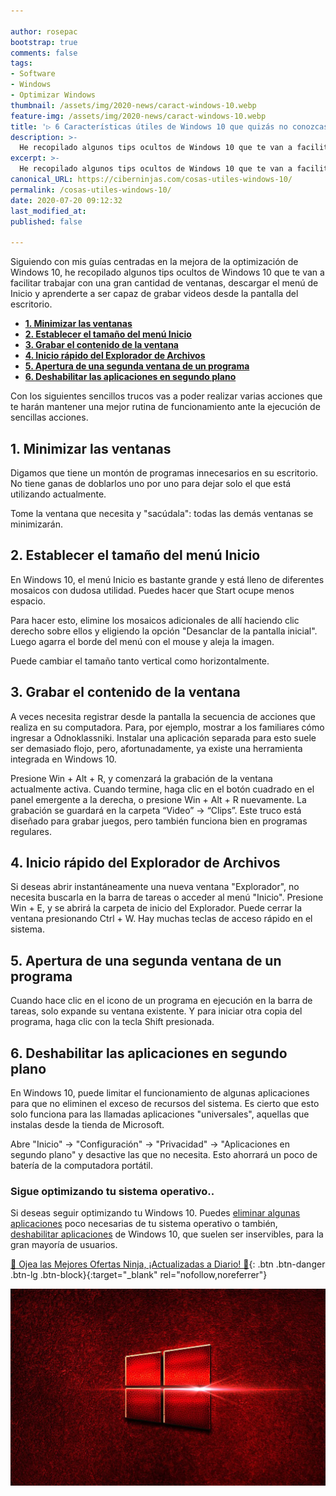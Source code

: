 ```yaml
---

author: rosepac
bootstrap: true
comments: false
tags:
- Software
- Windows
- Optimizar Windows
thumbnail: /assets/img/2020-news/caract-windows-10.webp
feature-img: /assets/img/2020-news/caract-windows-10.webp
title: '▷ 6 Características útiles de Windows 10 que quizás no conozcas'
description: >-
  He recopilado algunos tips ocultos de Windows 10 que te van a facilitar trabajar con una gran cantidad de ventanas, descargar el menú de Inicio y aprenderte a ser capaz de grabar videos desde la pantalla del escritorio.
excerpt: >-
  He recopilado algunos tips ocultos de Windows 10 que te van a facilitar trabajar con una gran cantidad de ventanas, descargar el menú de Inicio y aprenderte a ser capaz de grabar videos desde la pantalla del escritorio.
canonical_URL: https://ciberninjas.com/cosas-utiles-windows-10/
permalink: /cosas-utiles-windows-10/
date: 2020-07-20 09:12:32
last_modified_at: 
published: false

---
```


Siguiendo con mis guías centradas en la mejora de la optimización de Windows 10, he recopilado algunos tips ocultos de Windows 10 que te van a facilitar trabajar con una gran cantidad de ventanas, descargar el menú de Inicio y aprenderte a ser capaz de grabar videos desde la pantalla del escritorio.
- [**1. Minimizar las ventanas**](#1-minimizar-las-ventanas)
- [**2. Establecer el tamaño del menú Inicio**](#2-establecer-el-tamaño-del-menú-inicio)
- [**3. Grabar el contenido de la ventana**](#3-grabar-el-contenido-de-la-ventana)
- [**4. Inicio rápido del Explorador de Archivos**](#4-inicio-rápido-del-explorador-de-archivos)
- [**5. Apertura de una segunda ventana de un programa**](#5-apertura-de-una-segunda-ventana-de-un-programa)
- [**6. Deshabilitar las aplicaciones en segundo plano**](#6-deshabilitar-las-aplicaciones-en-segundo-plano)

Con los siguientes sencillos trucos vas a poder realizar varias acciones que te harán mantener una mejor rutina de funcionamiento ante la ejecución de sencillas acciones.

## **1. Minimizar las ventanas**

Digamos que tiene un montón de programas innecesarios en su escritorio. No tiene ganas de doblarlos uno por uno para dejar solo el que está utilizando actualmente.

Tome la ventana que necesita y "sacúdala": todas las demás ventanas se minimizarán.

## **2. Establecer el tamaño del menú Inicio**

En Windows 10, el menú Inicio es bastante grande y está lleno de diferentes mosaicos con dudosa utilidad. Puedes hacer que Start ocupe menos espacio.

Para hacer esto, elimine los mosaicos adicionales de allí haciendo clic derecho sobre ellos y eligiendo la opción "Desanclar de la pantalla inicial". Luego agarra el borde del menú con el mouse y aleja la imagen.

Puede cambiar el tamaño tanto vertical como horizontalmente.

## **3. Grabar el contenido de la ventana**

A veces necesita registrar desde la pantalla la secuencia de acciones que realiza en su computadora. Para, por ejemplo, mostrar a los familiares cómo ingresar a Odnoklassniki. Instalar una aplicación separada para esto suele ser demasiado flojo, pero, afortunadamente, ya existe una herramienta integrada en Windows 10.

Presione Win + Alt + R, y comenzará la grabación de la ventana actualmente activa. Cuando termine, haga clic en el botón cuadrado en el panel emergente a la derecha, o presione Win + Alt + R nuevamente. La grabación se guardará en la carpeta “Video” → “Clips”. Este truco está diseñado para grabar juegos, pero también funciona bien en programas regulares.

## **4. Inicio rápido del Explorador de Archivos**

Si deseas abrir instantáneamente una nueva ventana "Explorador", no necesita buscarla en la barra de tareas o acceder al menú "Inicio". Presione Win + E, y se abrirá la carpeta de inicio del Explorador. Puede cerrar la ventana presionando Ctrl + W. Hay muchas teclas de acceso rápido en el sistema.

## **5. Apertura de una segunda ventana de un programa**

Cuando hace clic en el icono de un programa en ejecución en la barra de tareas, solo expande su ventana existente. Y para iniciar otra copia del programa, haga clic con la tecla Shift presionada.

## **6. Deshabilitar las aplicaciones en segundo plano**

En Windows 10, puede limitar el funcionamiento de algunas aplicaciones para que no eliminen el exceso de recursos del sistema. Es cierto que esto solo funciona para las llamadas aplicaciones "universales", aquellas que instalas desde la tienda de Microsoft.

Abre "Inicio" → "Configuración" → "Privacidad" → "Aplicaciones en segundo plano" y desactive las que no necesita. Esto ahorrará un poco de batería de la computadora portátil.

### Sigue optimizando tu sistema operativo.. <!-- omit in toc -->

Si deseas seguir optimizando tu Windows 10. Puedes [eliminar algunas aplicaciones](https://ciberninjas.com/eliminar-aplicaciones-integradas-win10/) poco necesarias de tu sistema operativo o también, [deshabilitar aplicaciones](https://ciberninjas.com/8-componentes-eliminar-de-windows/) de Windows 10, que suelen ser inservibles, para la gran mayoría de usuarios.

[🎁 Ojea las Mejores Ofertas Ninja, ¡Actualizadas a Diario! 🛒](https://www.amazon.es/shop/cibercursos){: .btn .btn-danger .btn-lg .btn-block}{:target="_blank" rel="nofollow,noreferrer"}

![He recopilado algunos tips ocultos de Windows 10 que te van a facilitar trabajar con una gran cantidad de ventanas, descargar el menú de Inicio y aprenderte a ser capaz de grabar videos desde la pantalla del escritorio.](/assets/img/2020-news/caract-windows-10.webp "He recopilado algunos tips ocultos de Windows 10 que te van a facilitar trabajar con una gran cantidad de ventanas, descargar el menú de Inicio y aprenderte a ser capaz de grabar videos desde la pantalla del escritorio.")